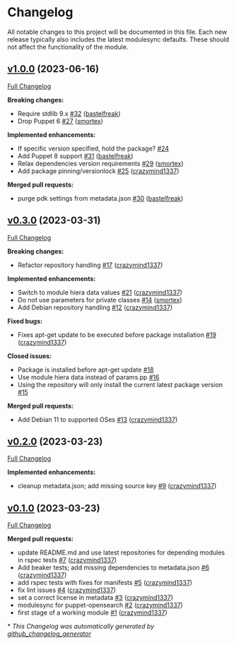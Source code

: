 # Changelog

All notable changes to this project will be documented in this file.
Each new release typically also includes the latest modulesync defaults.
These should not affect the functionality of the module.

## [v1.0.0](https://github.com/voxpupuli/puppet-opensearch/tree/v1.0.0) (2023-06-16)

[Full Changelog](https://github.com/voxpupuli/puppet-opensearch/compare/v0.3.0...v1.0.0)

**Breaking changes:**

- Require stdlib 9.x [\#32](https://github.com/voxpupuli/puppet-opensearch/pull/32) ([bastelfreak](https://github.com/bastelfreak))
- Drop Puppet 6 [\#27](https://github.com/voxpupuli/puppet-opensearch/pull/27) ([smortex](https://github.com/smortex))

**Implemented enhancements:**

- If specific version specified, hold the package? [\#24](https://github.com/voxpupuli/puppet-opensearch/issues/24)
- Add Puppet 8 support [\#31](https://github.com/voxpupuli/puppet-opensearch/pull/31) ([bastelfreak](https://github.com/bastelfreak))
- Relax dependencies version requirements [\#29](https://github.com/voxpupuli/puppet-opensearch/pull/29) ([smortex](https://github.com/smortex))
- Add package pinning/versionlock [\#25](https://github.com/voxpupuli/puppet-opensearch/pull/25) ([crazymind1337](https://github.com/crazymind1337))

**Merged pull requests:**

- purge pdk settings from metadata.json [\#30](https://github.com/voxpupuli/puppet-opensearch/pull/30) ([bastelfreak](https://github.com/bastelfreak))

## [v0.3.0](https://github.com/voxpupuli/puppet-opensearch/tree/v0.3.0) (2023-03-31)

[Full Changelog](https://github.com/voxpupuli/puppet-opensearch/compare/v0.2.0...v0.3.0)

**Breaking changes:**

- Refactor repository handling [\#17](https://github.com/voxpupuli/puppet-opensearch/pull/17) ([crazymind1337](https://github.com/crazymind1337))

**Implemented enhancements:**

- Switch to module hiera data values [\#21](https://github.com/voxpupuli/puppet-opensearch/pull/21) ([crazymind1337](https://github.com/crazymind1337))
- Do not use parameters for private classes [\#14](https://github.com/voxpupuli/puppet-opensearch/pull/14) ([smortex](https://github.com/smortex))
- Add Debian repository handling [\#12](https://github.com/voxpupuli/puppet-opensearch/pull/12) ([crazymind1337](https://github.com/crazymind1337))

**Fixed bugs:**

- Fixes apt-get update to be executed before package installation [\#19](https://github.com/voxpupuli/puppet-opensearch/pull/19) ([crazymind1337](https://github.com/crazymind1337))

**Closed issues:**

- Package is installed before apt-get update [\#18](https://github.com/voxpupuli/puppet-opensearch/issues/18)
- Use module hiera data instead of params.pp [\#16](https://github.com/voxpupuli/puppet-opensearch/issues/16)
- Using the repository will only install the current latest package version [\#15](https://github.com/voxpupuli/puppet-opensearch/issues/15)

**Merged pull requests:**

- Add Debian 11 to supported OSes [\#13](https://github.com/voxpupuli/puppet-opensearch/pull/13) ([crazymind1337](https://github.com/crazymind1337))

## [v0.2.0](https://github.com/voxpupuli/puppet-opensearch/tree/v0.2.0) (2023-03-23)

[Full Changelog](https://github.com/voxpupuli/puppet-opensearch/compare/v0.1.0...v0.2.0)

**Implemented enhancements:**

- cleanup metadata.json; add missing source key [\#9](https://github.com/voxpupuli/puppet-opensearch/pull/9) ([crazymind1337](https://github.com/crazymind1337))

## [v0.1.0](https://github.com/voxpupuli/puppet-opensearch/tree/v0.1.0) (2023-03-23)

[Full Changelog](https://github.com/voxpupuli/puppet-opensearch/compare/e63db5e765ce5eeb6b5f71a833dee62028ece54f...v0.1.0)

**Merged pull requests:**

- update README.md and use latest repositories for depending modules in rspec tests [\#7](https://github.com/voxpupuli/puppet-opensearch/pull/7) ([crazymind1337](https://github.com/crazymind1337))
- Add beaker tests; add missing dependencies to metadata.json [\#6](https://github.com/voxpupuli/puppet-opensearch/pull/6) ([crazymind1337](https://github.com/crazymind1337))
- add rspec tests with fixes for manifests [\#5](https://github.com/voxpupuli/puppet-opensearch/pull/5) ([crazymind1337](https://github.com/crazymind1337))
- fix lint issues [\#4](https://github.com/voxpupuli/puppet-opensearch/pull/4) ([crazymind1337](https://github.com/crazymind1337))
- set a correct license in metadata [\#3](https://github.com/voxpupuli/puppet-opensearch/pull/3) ([crazymind1337](https://github.com/crazymind1337))
- modulesync for puppet-opensearch [\#2](https://github.com/voxpupuli/puppet-opensearch/pull/2) ([crazymind1337](https://github.com/crazymind1337))
- first stage of a working module [\#1](https://github.com/voxpupuli/puppet-opensearch/pull/1) ([crazymind1337](https://github.com/crazymind1337))



\* *This Changelog was automatically generated by [github_changelog_generator](https://github.com/github-changelog-generator/github-changelog-generator)*
